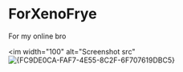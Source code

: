 # ForXenoFrye
For my online bro

<im width="100" alt="Screenshot src"![{FC9DE0CA-FAF7-4E55-8C2F-6F707619DBC5}](https://github.com/user-attachments/assets/984ee3bc-b962-4fdc-bbcd-e7855fe1a217)
